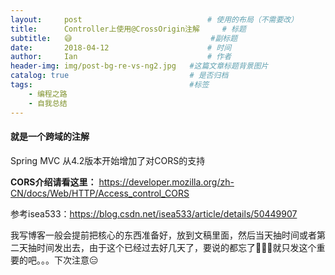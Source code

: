 ```yaml
---
layout:     post             				# 使用的布局（不需要改）
title:      Controller上使用@CrossOrigin注解     # 标题 
subtitle:   😅 					  			#副标题
date:       2018-04-12  					# 时间
author:     Ian                  			# 作者
header-img: img/post-bg-re-vs-ng2.jpg	#这篇文章标题背景图片
catalog: true                        	# 是否归档
tags:                              		#标签
    - 编程之路
    - 自我总结
---
```




#### 就是一个跨域的注解
Spring MVC 从4.2版本开始增加了对CORS的支持<br>

**CORS介绍请看这里：**
<https://developer.mozilla.org/zh-CN/docs/Web/HTTP/Access_control_CORS>

参考isea533：<https://blog.csdn.net/isea533/article/details/50449907>


我写博客一般会提前把核心的东西准备好，放到文稿里面，然后当天抽时间或者第二天抽时间发出去，由于这个已经过去好几天了，要说的都忘了🤦🏻‍♂️就只发这个重要的吧。。。下次注意😑



